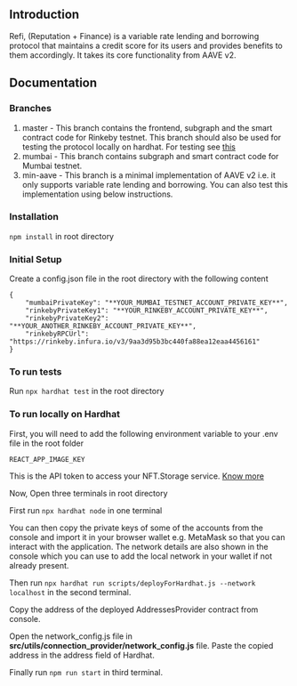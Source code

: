 ## Introduction

Refi, (Reputation + Finance) is a variable rate lending and borrowing protocol that
maintains a credit score for its users and provides benefits to them accordingly. It takes its
core functionality from AAVE v2.

## Documentation

### Branches

1. master - This branch contains the frontend, subgraph and the smart contract code for Rinkeby testnet. This branch should also be used for testing the protocol locally on hardhat. For testing see [this](#installation)
2. mumbai - This branch contains subgraph and smart contract code for Mumbai testnet.
3. min-aave - This branch is a minimal implementation of AAVE v2 i.e. it only supports variable rate lending and borrowing. You can also test this implementation using below instructions.

### Installation

`npm install` in root directory

### Initial Setup

Create a config.json file in the root directory with the following content
```
{   
    "mumbaiPrivateKey": "**YOUR_MUMBAI_TESTNET_ACCOUNT_PRIVATE_KEY**",
    "rinkebyPrivateKey1": "**YOUR_RINKEBY_ACCOUNT_PRIVATE_KEY**",
    "rinkebyPrivateKey2": "**YOUR_ANOTHER_RINKEBY_ACCOUNT_PRIVATE_KEY**",
    "rinkebyRPCUrl": "https://rinkeby.infura.io/v3/9aa3d95b3bc440fa88ea12eaa4456161"
}
```

### To run tests

Run `npx hardhat test` in the root directory

### To run locally on Hardhat

First, you will need to add the following environment variable to your .env file in the root folder

`REACT_APP_IMAGE_KEY`

This is the API token to access your NFT.Storage service. [Know more](https://nft.storage/docs/)   

Now, Open three terminals in root directory

First run `npx hardhat node` in one terminal

You can then copy the private keys of some of the accounts
from the console and import it in your browser wallet e.g. MetaMask
so that you can interact with the application. The network details are 
also shown in the console which you can use to add the local network in your wallet 
if not already present.

Then run `npx hardhat run scripts/deployForHardhat.js --network localhost` in the second terminal.

Copy the address of the deployed AddressesProvider contract from console.

Open the network_config.js file in **src/utils/connection_provider/network_config.js** file. Paste the copied address in the address field of Hardhat.

Finally run `npm run start` in third terminal.

